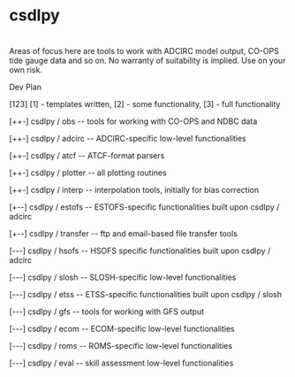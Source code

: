 # csdlpy
#
#
Areas of focus here are tools to work with ADCIRC model output, CO-OPS tide gauge data and so on.
No warranty of suitability is implied. Use on your own risk.

Dev Plan

[123] [1] - templates written, [2] - some functionality, [3] - full functionality

[++-] csdlpy / obs -- tools for working with CO-OPS and NDBC data

[++-] csdlpy / adcirc -- ADCIRC-specific low-level functionalities

[++-] csdlpy / atcf   -- ATCF-format parsers

[++-] csdlpy / plotter -- all plotting routines

[++-] csdlpy / interp -- interpolation tools, initially for bias correction 

[+--] csdlpy / estofs -- ESTOFS-specific functionalities built upon csdlpy / adcirc

[+--] csdlpy / transfer -- ftp and email-based file transfer tools

[---] csdlpy / hsofs  -- HSOFS specific functionalities built upon csdlpy / adcirc

[---] csdlpy / slosh  -- SLOSH-specific low-level functionalities

[---] csdlpy / etss   -- ETSS-specific functionalities built upon csdlpy / slosh 

[---] csdlpy / gfs   -- tools for working with GFS output

[---] csdlpy / ecom   -- ECOM-specific low-level functionalities

[---] csdlpy / roms   -- ROMS-specific low-level functionalities

[---] csdlpy / eval   -- skill assessment low-level functionalities

